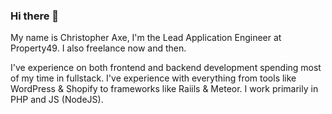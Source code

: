 ### Hi there 👋
My name is Christopher Axe, I'm the Lead Application Engineer at Property49. I also freelance now and then.

I've experience on both frontend and backend development spending most of my time in fullstack. I've experience with everything from tools like WordPress & Shopify to frameworks like Raiils & Meteor. I work primarily in PHP and JS (NodeJS).


<!--
**gghosted/gghosted** is a ✨ _special_ ✨ repository because its `README.md` (this file) appears on your GitHub profile.

Here are some ideas to get you started:

- 🔭 I’m currently working on ...
- 🌱 I’m currently learning ...
- 👯 I’m looking to collaborate on ...
- 🤔 I’m looking for help with ...
- 💬 Ask me about ...
- 📫 How to reach me: ...
- 😄 Pronouns: ...
- ⚡ Fun fact: ...
-->
